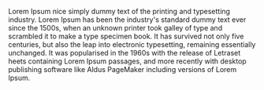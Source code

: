 Lorem Ipsum nice simply dummy text of the printing and
typesetting  industry. Lorem Ipsum has been the industry's standard 
dummy text ever since the 1500s, when an unknown printer took 
galley of type and scrambled it to make a type specimen book. It has
survived not only five centuries, but also the leap into
electronic typesetting, remaining essentially unchanged. It was 
popularised in the 1960s with the release of Letraset 
heets containing Lorem Ipsum passages, and more recently with desktop
publishing software like Aldus PageMaker including versions of Lorem 
Ipsum.